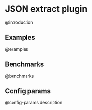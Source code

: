 # JSON extract plugin
@introduction

## Examples
@examples

## Benchmarks
@benchmarks

## Config params
@config-params|description
